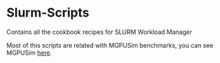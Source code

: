 # Slurm-Scripts
Contains all the cookbook recipes for SLURM Workload Manager

Most of this scripts are related with MGPUSim benchmarks, you can see MGPUSim [here](https://gitlab.com/ditec-umu/mgpusim/-/tree/nico_debug).

